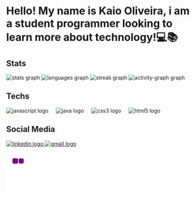
<h1 align="left">Hello! My name is Kaio Oliveira, i am a student programmer looking to learn more about technology!💻📚</h1>

<h2 align="left">Stats</h2>



<div align="left">
  <img src="https://github-readme-stats.vercel.app/api?username=Kaio-Oliveir4&hide_title=false&hide_rank=false&show_icons=true&include_all_commits=true&count_private=true&disable_animations=false&theme=blue-green&locale=en&hide_border=false&order=1" height="150" alt="stats graph"  />
  <img src="https://github-readme-stats.vercel.app/api/top-langs?username=Kaio-Oliveir4&locale=en&hide_title=false&layout=compact&card_width=320&langs_count=5&theme=blue-green&hide_border=false&order=2" height="150" alt="languages graph"  />
  <img src="https://streak-stats.demolab.com?user=Kaio-Oliveir4&locale=en&mode=daily&theme=blue-green&hide_border=false&border_radius=5&order=3" height="150" alt="streak graph"  />
  <img src="https://github-readme-activity-graph.vercel.app/graph?username=Kaio-Oliveir4&radius=16&theme=github-dark&area=true&order=5&line=0cac54&point=1a60bd&area_color=2a97bd&title_color=e2a904&color=125a50" height="300" alt="activity-graph graph"  />
</div>


<h2 align="left">Techs</h2>



<div align="left">
  <img src="https://skillicons.dev/icons?i=js" height="40" alt="javascript logo"  />
  <img width="12" />
  <img src="https://skillicons.dev/icons?i=java" height="40" alt="java logo"  />
  <img width="12" />
  <img src="https://cdn.jsdelivr.net/gh/devicons/devicon/icons/css3/css3-original.svg" height="40" alt="css3 logo"  />
  <img width="12" />
  <img src="https://cdn.jsdelivr.net/gh/devicons/devicon/icons/html5/html5-original.svg" height="40" alt="html5 logo"  />
</div>


<h2 align="left">Social Media</h2>



<div align="left">
  <a href="https://www.linkedin.com/in/kaio-rodrigues-oliveira" target="_blank">
    <img src="https://raw.githubusercontent.com/maurodesouza/profile-readme-generator/master/src/assets/icons/social/linkedin/default.svg" width="52" height="40" alt="linkedin logo"  />
  </a>
  <a href="kaioliveira239@gmail.com" target="_blank">
    <img src="https://raw.githubusercontent.com/maurodesouza/profile-readme-generator/master/src/assets/icons/social/gmail/default.svg" width="52" height="40" alt="gmail logo"  />
  </a>
</div>

![snake gif](https://github.com/Kaio-Oliveir4/Kaio-Oliveir4/blob/output/github-contribution-grid-snake.gif)
